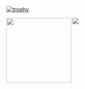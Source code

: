 [![trophy](https://github-profile-trophy.vercel.app/?username=tingtt&row=1&column=7&margin-w=15)](https://github.com/ryo-ma/github-profile-trophy)

<div>
  <img height="170" align="left" src="https://github-readme-stats.vercel.app/api?username=tingtt&count_private=true&include_all_commits=true&show_icons=true&theme=" />
  <img src="https://github-readme-stats.vercel.app/api/top-langs/?username=tingtt&layout=compact" />
</div>
